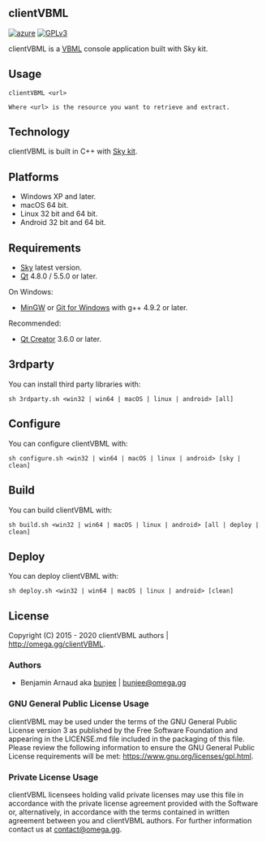 clientVBML
---
[![azure](https://dev.azure.com/bunjee/clientVBML/_apis/build/status/omega-gg.clientVBML)](https://dev.azure.com/bunjee/clientVBML/_build)
[![GPLv3](https://img.shields.io/badge/License-GPLv3-blue.svg)](https://www.gnu.org/licenses/gpl.html)

clientVBML is a [VBML](http://omega.gg/VBML) console application built with Sky kit.<br>

## Usage

    clientVBML <url>

    Where <url> is the resource you want to retrieve and extract.

## Technology

clientVBML is built in C++ with [Sky kit](http://omega.gg/Sky/sources).<br>

## Platforms

- Windows XP and later.
- macOS 64 bit.
- Linux 32 bit and 64 bit.
- Android 32 bit and 64 bit.

## Requirements

- [Sky](http://omega.gg/Sky/sources) latest version.
- [Qt](http://download.qt.io/official_releases/qt) 4.8.0 / 5.5.0 or later.

On Windows:
- [MinGW](http://sourceforge.net/projects/mingw) or [Git for Windows](http://git-for-windows.github.io) with g++ 4.9.2 or later.

Recommended:
- [Qt Creator](http://download.qt.io/official_releases/qtcreator) 3.6.0 or later.

## 3rdparty

You can install third party libraries with:

    sh 3rdparty.sh <win32 | win64 | macOS | linux | android> [all]

## Configure

You can configure clientVBML with:

    sh configure.sh <win32 | win64 | macOS | linux | android> [sky | clean]

## Build

You can build clientVBML with:

    sh build.sh <win32 | win64 | macOS | linux | android> [all | deploy | clean]

## Deploy

You can deploy clientVBML with:

    sh deploy.sh <win32 | win64 | macOS | linux | android> [clean]

## License

Copyright (C) 2015 - 2020 clientVBML authors | http://omega.gg/clientVBML.

### Authors

- Benjamin Arnaud aka [bunjee](http://bunjee.me) | <bunjee@omega.gg>

### GNU General Public License Usage

clientVBML may be used under the terms of the GNU General Public License version 3 as published
by the Free Software Foundation and appearing in the LICENSE.md file included in the packaging
of this file. Please review the following information to ensure the GNU General Public License
requirements will be met: https://www.gnu.org/licenses/gpl.html.

### Private License Usage

clientVBML licensees holding valid private licenses may use this file in accordance with the
private license agreement provided with the Software or, alternatively, in accordance with the
terms contained in written agreement between you and clientVBML authors. For further information
contact us at contact@omega.gg.
